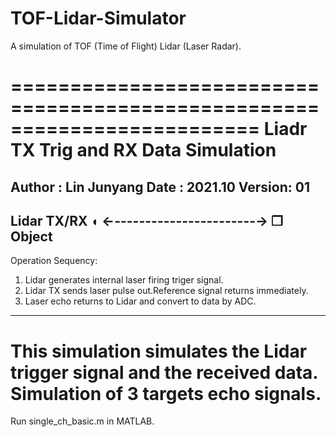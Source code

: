 # TOF-Lidar-Simulator
A simulation of TOF (Time of Flight) Lidar (Laser Radar).

=========================================================================
Liadr TX Trig and RX Data Simulation
=========================================================================
Author : Lin Junyang
Date   : 2021.10
Version: 01
-------------------------------------------------------------------------
Lidar  TX/RX ◖ ←-----------------------→  ❒ Object
-------------------------------------------------------------------------
Operation Sequency:
1. Lidar generates internal laser firing triger signal.
2. Lidar TX sends laser pulse out.Reference signal returns immediately.
3. Laser echo returns to Lidar and convert to data by ADC.
-------------------------------------------------------------------------
This simulation simulates the Lidar trigger signal and the received data.
Simulation of 3 targets echo signals.
=========================================================================

Run single_ch_basic.m in MATLAB. 
